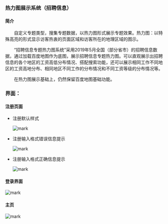 ### 热力图展示系统（招聘信息）

####  简介

&emsp;&emsp;​自定义专题类型，搜集专题数据，以热力图形式展示专题效果。热力图：以特殊高亮的形式显示访客热衷的页面区域和访客所在的地理区域的图示。

&emsp;&emsp;“招聘信息专题热力图系统”采用2019年5月全国（部分省市）的招聘信息数据，通过加载百度地图作为底图，展示招聘信息专题热力图。可以直观展示出招聘信息的各个地区的工资高低分布情况、搭配搜索功能，还可以展示相同工作不同地区的工资高地分布、相同地区不同工作的分布情况和不同工资等级的分布情况等。

&emsp;&emsp;在热力图展示基础上，仍然保留百度地图基础功能。

### 界面：

#### 注册页面

- 注册默认样式

  ![mark](https://qn.img.xgblack.cn/blog/20190607/iGYh01UxNd0m.png)

- 注册输入格式错误信息提示

  ![mark](https://qn.img.xgblack.cn/blog/20190607/IHG3qX2EEvRx.png)

- 注册输入格式正确信息提示

  ![mark](https://qn.img.xgblack.cn/blog/20190607/1yPQvjD7t54e.png)

#### 登录界面

![mark](https://qn.img.xgblack.cn/blog/20190607/1MjLodCHAMT5.png)



#### 主页

![mark](https://qn.img.xgblack.cn/blog/20190607/uG5KXbRdQfmk.png)